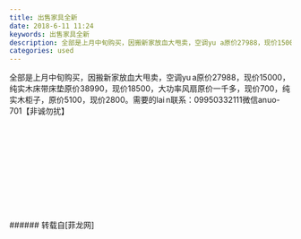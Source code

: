 ```yaml
---
title: 出售家具全新
date: 2018-6-11 11:24
keywords: 出售家具全新
description: 全部是上月中旬购买，因搬新家放血大甩卖，空调yu a原价27988，现价15000，纯实木床带床垫原价38990，现价18500，大功率风扇原价一千多，现价700，纯实木柜子，原价5100，现价2800。需要的lai n联系：09950332111微信anuo-701【非诚勿扰】
categories: used
---
```

<td class="t_f" id="postmessage_1410074">

全部是上月中旬购买，因搬新家放血大甩卖，空调yu a原价27988，现价15000，纯实木床带床垫原价38990，现价18500，大功率风扇原价一千多，现价700，纯实木柜子，原价5100，现价2800。需要的lai n联系：09950332111微信anuo-701【非诚勿扰】<br/>
<img alt="" border="0" class="zoom" data-cf-modified-aa181b9a707a59412ea4a8c7-="" file="http://www.flw.ph/data/appbyme/upload/image/201806/11/ZG3cuyxHlQl4.jpg" id="aimg_KgCzV" lazyloadthumb="1" onclick="" onmouseover="" src="http://www.flw.ph/data/appbyme/upload/image/201806/11/ZG3cuyxHlQl4.jpg"/><br/>
<br/>
<img alt="" border="0" class="zoom" data-cf-modified-aa181b9a707a59412ea4a8c7-="" file="http://www.flw.ph/data/appbyme/upload/image/201806/11/192o2vO5tcdM.jpg" id="aimg_aSRaz" lazyloadthumb="1" onclick="" onmouseover="" src="http://www.flw.ph/data/appbyme/upload/image/201806/11/192o2vO5tcdM.jpg"/><br/>
<br/>
<img alt="" border="0" class="zoom" data-cf-modified-aa181b9a707a59412ea4a8c7-="" file="http://www.flw.ph/data/appbyme/upload/image/201806/11/1PHf6DMX2O5Z.jpg" id="aimg_v7z1g" lazyloadthumb="1" onclick="" onmouseover="" src="http://www.flw.ph/data/appbyme/upload/image/201806/11/1PHf6DMX2O5Z.jpg"/><br/>
<br/>
<img alt="" border="0" class="zoom" data-cf-modified-aa181b9a707a59412ea4a8c7-="" file="http://www.flw.ph/data/appbyme/upload/image/201806/11/e3KhLrs4rrmR.jpg" id="aimg_DdPJz" lazyloadthumb="1" onclick="" onmouseover="" src="http://www.flw.ph/data/appbyme/upload/image/201806/11/e3KhLrs4rrmR.jpg"/><br/>
<br/>
<img alt="" border="0" class="zoom" data-cf-modified-aa181b9a707a59412ea4a8c7-="" file="http://www.flw.ph/data/appbyme/upload/image/201806/11/QJ4xLPFDChec.jpg" id="aimg_OMlQz" lazyloadthumb="1" onclick="" onmouseover="" src="http://www.flw.ph/data/appbyme/upload/image/201806/11/QJ4xLPFDChec.jpg"/><br/>
<br/>
<img alt="" border="0" class="zoom" data-cf-modified-aa181b9a707a59412ea4a8c7-="" file="http://www.flw.ph/data/appbyme/upload/image/201806/11/b0dncoVGqB36.jpg" id="aimg_s79b6" lazyloadthumb="1" onclick="" onmouseover="" src="http://www.flw.ph/data/appbyme/upload/image/201806/11/b0dncoVGqB36.jpg"/><br/>
<br/>
<img alt="" border="0" class="zoom" data-cf-modified-aa181b9a707a59412ea4a8c7-="" file="http://www.flw.ph/data/appbyme/upload/image/201806/11/MhvyP7jnKZIq.jpg" id="aimg_MFoAV" lazyloadthumb="1" onclick="" onmouseover="" src="http://www.flw.ph/data/appbyme/upload/image/201806/11/MhvyP7jnKZIq.jpg"/><br/>
<br/>
<img alt="" border="0" class="zoom" data-cf-modified-aa181b9a707a59412ea4a8c7-="" file="http://www.flw.ph/data/appbyme/upload/image/201806/11/0a3BW8kWOAi4.jpg" id="aimg_xTcuS" lazyloadthumb="1" onclick="" onmouseover="" src="http://www.flw.ph/data/appbyme/upload/image/201806/11/0a3BW8kWOAi4.jpg"/><br/>
<br/>
<img alt="" border="0" class="zoom" data-cf-modified-aa181b9a707a59412ea4a8c7-="" file="http://www.flw.ph/data/appbyme/upload/image/201806/11/f0jdRSmHRDw5.jpg" id="aimg_lqG1R" lazyloadthumb="1" onclick="" onmouseover="" src="http://www.flw.ph/data/appbyme/upload/image/201806/11/f0jdRSmHRDw5.jpg"/><br/>
<br/>
<img alt="" border="0" class="zoom" data-cf-modified-aa181b9a707a59412ea4a8c7-="" file="http://www.flw.ph/data/appbyme/upload/image/201806/11/VWTzscCriXuj.jpg" id="aimg_nvS9D" lazyloadthumb="1" onclick="" onmouseover="" src="http://www.flw.ph/data/appbyme/upload/image/201806/11/VWTzscCriXuj.jpg"/><br/>
<br/>
</td>
###### 转载自[菲龙网]